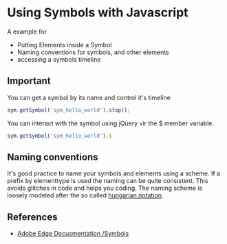 # Using Symbols with Javascript 

A example for

* Putting Elements inside a Symbol
* Naming conventions for symbols, and other elements
* accessing a symbols timeline

## Important 

You can get a symbol by its name and control it's timeline

```javascript
sym.getSymbol('sym_hello_world').stop();
````

You can interact with the symbol using jQuery vir the $ member variable. 

```javascript
sym.getSymbol('sym_hello_world').$
````

## Naming conventions

It's good practice to name your symbols and elements using a scheme. If a prefix by elementtype is used the naming can be quite consistent. This avoids glitches in code and helps you coding. The naming scheme is loosely modeled after the so called [hungarian notation](http://en.wikipedia.org/wiki/Hungarian_notation).

## References 

* [Adobe Edge Docusmentation /Symbols](http://www.adobe.com/devnet-docs/edgeanimate/api/current/index.html#Edge_Animate_symbols)